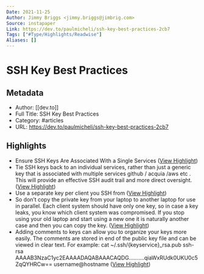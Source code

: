 ```yaml
---
Date: 2021-11-25
Author: Jimmy Briggs <jimmy.briggs@jimbrig.com>
Source: instapaper
Link: https://dev.to/paulmicheli/ssh-key-best-practices-2cb7
Tags: ["#Type/Highlights/Readwise"]
Aliases: []
---
```

# SSH Key Best Practices

## Metadata
- Author: [[dev.to]]
- Full Title: SSH Key Best Practices
- Category: #articles
- URL: https://dev.to/paulmicheli/ssh-key-best-practices-2cb7

## Highlights
- Ensure SSH Keys Are Associated With a Single Services ([View Highlight](https://instapaper.com/read/1439398212/17289748))
- Tie SSH keys back to an individual services, rather than just a generic key that is associated with multiple services github / acquia /aws etc . This will provide an effective SSH audit trail and more direct oversight. ([View Highlight](https://instapaper.com/read/1439398212/17289752))
- Use a separate key per client you SSH from ([View Highlight](https://instapaper.com/read/1439398212/17289754))
- So don’t copy the private key from your laptop to another laptop for use in parallel. Each client system should have only one key, so in case a key leaks, you know which client system was compromised. If you stop using your old laptop and start using a new one it is naturally another case and then you can copy the key. ([View Highlight](https://instapaper.com/read/1439398212/17289758))
- Adding comments to keys can allow you to organize your keys more easily. The comments are stored in end of the public key file and can be viewed in clear text. For example:
  cat ~/.ssh/{keyservice}_rsa.pub
  ssh-rsa AAAAB3NzaC1yc2EAAAADAQABAAACAQDG..........qiaWxRUdk0UKU0c5ZqQYHRCw== username@hostname ([View Highlight](https://instapaper.com/read/1439398212/17289761))

